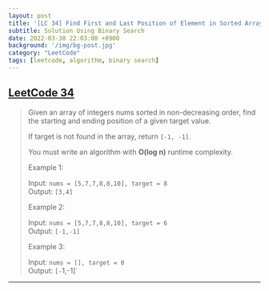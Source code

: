 ```yaml
---
layout: post
title: '[LC 34] Find First and Last Position of Element in Sorted Array'
subtitle: Solution Using Binary Search
date: 2022-03-30 22:03:00 +0900
background: '/img/bg-post.jpg'
category: "LeetCode"
tags: [leetcode, algorithm, binary search]
---
```


## [LeetCode 34](https://leetcode.com/problems/find-first-and-last-position-of-element-in-sorted-array/)
> Given an array of integers nums sorted in non-decreasing order, find the starting and ending position of a given target value.
> 
> If target is not found in the array, return `[-1, -1]`.
> 
> You must write an algorithm with **O(log n)** runtime complexity.
> 
> Example 1:
> 
> Input: `nums = [5,7,7,8,8,10], target = 8`  
> Output: `[3,4]`
>
> Example 2:
> 
> Input: `nums = [5,7,7,8,8,10], target = 6`  
> Output: `[-1,-1]`
>
> Example 3:
> 
> Input: `nums = [], target = 0`  
> Output: `[-`1,-1]`
---


